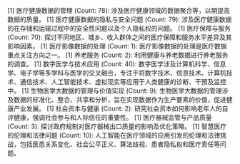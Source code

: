 [1] 医疗健康数据的管理 (Count: 78): 涉及医疗健康领域的数据聚合等，以期提高数据的质量。
[1] 医疗健康数据的隐私与安全问题 (Count: 79): 涉及医疗健康数据的在存储和运输过程中的安全性问题以及个人隐私权的问题。
[1] 医疗保障与服务 (Count: 70): 探讨不同地区、城乡、收入群体之间的医疗保障和服务水平差异及其影响因素。
[1] 医疗影像数据的处理 (Count: 1): 医疗影像数据的处理是医疗数据重点关注方向之一。
[1] 养老服务 (Count: 2): 利用健康与养老数据进行养老服务的调查。
[1] 数字医学与技术应用 (Count: 40): 数字医学涉及计算机科学、信息学、电子学等多学科与医学的交叉融合，专注于将数字技术、信息技术、计算机技术、通信技术、人工智能技术、虚拟现实等应用于人类健康的诊断、干预及监控中。
[1] 生物医学大数据的管理与价值实现 (Count: 9): 生物医学大数据的管理涉及数据的标准化、整合、共享和分析，旨在实现数据作为生产要素的价值，促进健康产业发展。
[1] 社会资本与健康 (Count: 2): 研究社会资本如何影响老年人的自评健康，强调社会参与和人际信任的重要性。
[1] 医疗器械监管与产品质量 (Count: 3): 探讨政府规制对医疗器械出口质量的影响及优化策略。
[1] 智慧医疗的伦理和法律问题 (Count: 10): 人工智能在医疗领域的应用引发的伦理和法律挑战，包括医患关系变化、社会公平正义、算法歧视、患者隐私权和医疗责任等问题。
